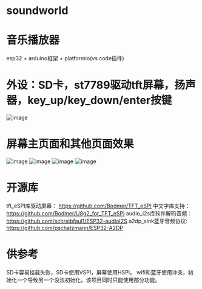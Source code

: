 # soundworld
# 音乐播放器
esp32 + arduino框架 + platformio(vs code插件)

# 外设：SD卡，st7789驱动tft屏幕，扬声器，key_up/key_down/enter按键
![image](https://github.com/x23code/piclib/blob/main/wroom32.png)
# 屏幕主页面和其他页面效果
![image](https://github.com/x23code/piclib/blob/main/main.jpg)
![image](https://github.com/x23code/piclib/blob/main/1.jpg)
![image](https://github.com/x23code/piclib/blob/main/2.jpg)
![image](https://github.com/x23code/piclib/blob/main/3.jpg)

# 开源库
tft_eSPI库驱动屏幕：
https://github.com/Bodmer/TFT_eSPI
中文字库支持：
https://github.com/Bodmer/U8g2_for_TFT_eSPI
audio_i2s库软件解码音频：
https://github.com/schreibfaul1/ESP32-audioI2S
a2dp_sink蓝牙音频协议:
https://github.com/pschatzmann/ESP32-A2DP

# 供参考
SD卡容易挂载失败，SD卡使用VSPI，屏幕使用HSPI。
wifi和蓝牙使用冲突，初始化一个导致另一个没法初始化，该项目同时只能使用部分功能。






